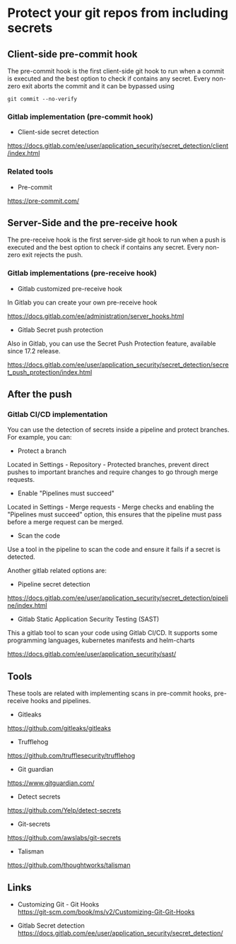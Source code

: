 # Protect your git repos from including secrets

## Client-side pre-commit hook

The pre-commit hook is the first client-side git hook to run when a commit is executed and the best option to check if contains any secret. Every non-zero exit aborts the commit and it can be bypassed using

```shell
git commit --no-verify
```

### Gitlab implementation (pre-commit hook)

- Client-side secret detection

<https://docs.gitlab.com/ee/user/application_security/secret_detection/client/index.html>

### Related tools

- Pre-commit

<https://pre-commit.com/>

## Server-Side and the pre-receive hook

The pre-receive hook is the first server-side git hook to run when a push is executed and the best option to check if contains any secret.
Every non-zero exit rejects the push.

### Gitlab implementations (pre-receive hook)

- Gitlab customized pre-receive hook

In Gitlab you can create your own pre-receive hook

<https://docs.gitlab.com/ee/administration/server_hooks.html>

- Gitlab Secret push protection

Also in Gitlab, you can use the Secret Push Protection feature, available since 17.2 release.

<https://docs.gitlab.com/ee/user/application_security/secret_detection/secret_push_protection/index.html>

## After the push

### Gitlab CI/CD implementation

You can use the detection of secrets inside a pipeline and protect branches. For example, you can:

- Protect a branch

Located in Settings - Repository - Protected branches, prevent direct pushes to important branches and require changes to go through merge requests.

- Enable "Pipelines must succeed"

Located in Settings - Merge requests - Merge checks and enabling the "Pipelines must succeed" option, this ensures that the pipeline must pass before a merge request can be merged.

- Scan the code

Use a tool in the pipeline to scan the code and ensure it fails if a secret is detected.

Another gitlab related options are:

- Pipeline secret detection

<https://docs.gitlab.com/ee/user/application_security/secret_detection/pipeline/index.html>

- Gitlab Static Application Security Testing (SAST)

This a gitlab tool to scan your code using Gitlab CI/CD. It supports some programming languages, kubernetes manifests and helm-charts

<https://docs.gitlab.com/ee/user/application_security/sast/>

## Tools

These tools are related with implementing scans in pre-commit hooks, pre-receive hooks and pipelines.

- Gitleaks

<https://github.com/gitleaks/gitleaks>

- Trufflehog

<https://github.com/trufflesecurity/trufflehog>

- Git guardian

<https://www.gitguardian.com/>

- Detect secrets

<https://github.com/Yelp/detect-secrets>

- Git-secrets

<https://github.com/awslabs/git-secrets>

- Talisman

<https://github.com/thoughtworks/talisman>

## Links

- Customizing Git - Git Hooks  
<https://git-scm.com/book/ms/v2/Customizing-Git-Git-Hooks>  

- Gitlab Secret detection  
<https://docs.gitlab.com/ee/user/application_security/secret_detection/>
